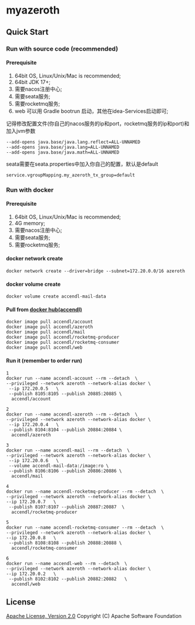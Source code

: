 # myazeroth

## Quick Start

### Run with source code (recommended)

#### Prerequisite
1. 64bit OS, Linux/Unix/Mac is recommended;
2. 64bit JDK 17+;
3. 需要nacos注册中心;
4. 需要seata服务;
5. 需要rocketmq服务;
6. web 可以用 Gradle bootrun 启动，其他在idea-Services启动即可;

记得修改配置文件(你自己的nacos服务的ip和port，rocketmq服务的ip和port)和加入jvm参数
```shell
--add-opens java.base/java.lang.reflect=ALL-UNNAMED 
--add-opens java.base/java.lang=ALL-UNNAMED 
--add-opens java.base/java.math=ALL-UNNAMED
```

seata需要在seata.properties中加入你自己的配置，默认是default
```shell
service.vgroupMapping.my_azeroth_tx_group=default
```

### Run with docker

#### Prerequisite
1. 64bit OS, Linux/Unix/Mac is recommended;
2. 4G memory;
3. 需要nacos注册中心;
4. 需要seata服务;
5. 需要rocketmq服务;

#### docker network create
```shell
docker network create --driver=bridge --subnet=172.20.0.0/16 azeroth
```

#### docker volume create
```shell
docker volume create accendl-mail-data
```

#### Pull from [docker hub(accendl)](https://hub.docker.com/u/accendl)

```shell
docker image pull accendl/account
docker image pull accendl/azeroth
docker image pull accendl/mail
docker image pull accendl/rocketmq-producer
docker image pull accendl/rocketmq-consumer
docker image pull accendl/web
```

#### Run it (remember to order run)

```shell
1
docker run --name accendl-account --rm --detach  \
--privileged --network azeroth --network-alias docker \
 --ip 172.20.0.5   \
 --publish 8105:8105 --publish 20885:20885 \
  accendl/account 

2
docker run --name accendl-azeroth --rm --detach  \
--privileged --network azeroth --network-alias docker \
 --ip 172.20.0.4   \
 --publish 8104:8104 --publish 20884:20884 \
  accendl/azeroth 
  
3
docker run --name accendl-mail --rm --detach  \
--privileged --network azeroth --network-alias docker \
 --ip 172.20.0.6   \
 --volume accendl-mail-data:/image:ro \
 --publish 8106:8106 --publish 20886:20886 \
  accendl/mail 

4
docker run --name accendl-rocketmq-producer --rm --detach  \
--privileged --network azeroth --network-alias docker \
--ip 172.20.0.7   \
 --publish 8107:8107 --publish 20887:20887  \
  accendl/rocketmq-producer
  
5
docker run --name accendl-rocketmq-consumer --rm --detach  \
--privileged --network azeroth --network-alias docker \
--ip 172.20.0.8   \
 --publish 8108:8108 --publish 20888:20888 \
  accendl/rocketmq-consumer

6  
docker run --name accendl-web --rm --detach  \
--privileged --network azeroth --network-alias docker \
--ip 172.20.0.2   \
 --publish 8102:8102 --publish 20882:20882   \
  accendl/web
```

## License
[Apache License, Version 2.0](http://www.apache.org/licenses/LICENSE-2.0.html) Copyright (C) Apache Software Foundation